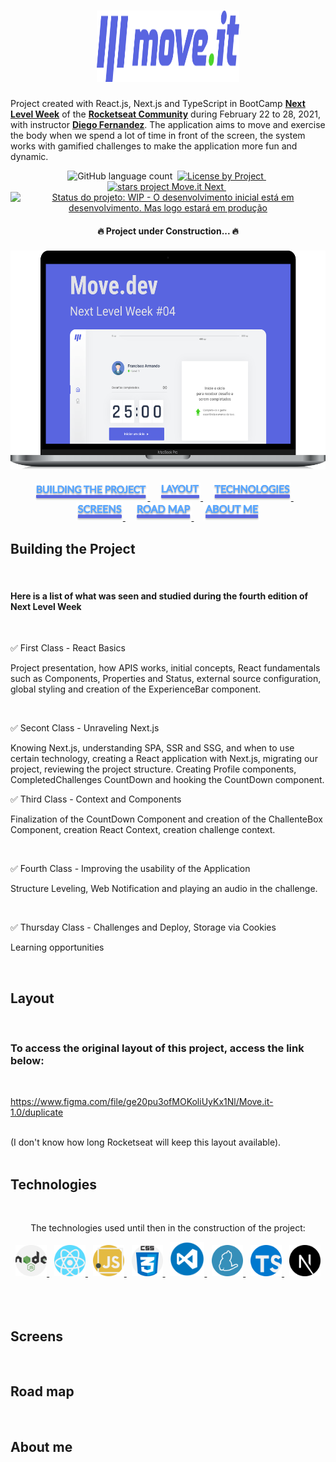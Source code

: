 <h1
  align="center"
>
  <img
    width="228px"
    height="114px"
    src="./screens/logo-full.svg"
  />
</h1>

  Project created with React.js, Next.js and TypeScript in BootCamp **[Next Level Week](https://nextlevelweek.com/)** of the  **[Rocketseat Community](https://github.com/rocketseat)** during February 22 to 28, 2021, with instructor **[Diego Fernandez](https://github.com/diego3g)**. The application aims to move and exercise the body when we spend a lot of time in front of the screen, the system works with gamified challenges to make the application more fun and dynamic.
<p
  align="center"
>
  <img
    alt="GitHub language count"
    src="https://img.shields.io/github/languages/count/franciscoarmando63/moveit-next?color=%2304D361"
  >&nbsp;
  <a
    href="https://img.shields.io/github/license/franciscoarmando63/moveit-next"
  >
    <img
      src="https://img.shields.io/github/license/franciscoarmando63/moveit-next"
      alt="License by Project"
    >
  </a>&nbsp;
  <a
    href="https://img.shields.io/github/stars/franciscoarmando63/moveit-next?style=social"
  >
    <img
      src="https://img.shields.io/github/stars/franciscoarmando63/moveit-next?style=social"
      alt="stars project Move.it Next"
    >
  </a>&nbsp;
  <a
    href="https://www.repostatus.org/#wip"
  >
    <img
      src="https://www.repostatus.org/badges/latest/wip.svg"
      alt="Status do projeto: WIP - O desenvolvimento inicial está em desenvolvimento. Mas logo estará em produção"
    />
    </a>  
</p>
<h4
  align="center"
>
  🔥 Project under Construction...  🔥
</h4>

<h3
  align="center"
>
  <img
    width="550px"
    height="350px"
    src="./screens/mac-book-pro-13.svg"
    alt="Imagem Representando a Aplicação em uma tela de laptop"
  >
</h3>
<p
  align="center"
>
  <a
    href="#building-the-project"
  >
    <img
      width="180px"
      src="./screens/building-the-project.svg"
      alt="building project"
    />
  </a>&nbsp;&nbsp;&nbsp;
  <a
    href="#layout"
  >
    <img
      width="65px"
      src="./screens/layout.svg"
      alt="layout"
    />
  </a>&nbsp;&nbsp;&nbsp;
  <a
    href="#technologies"
  >
    <img
      width="125px"
      src="./screens/technologies.svg"
      alt="roadmap"
    />
  </a>&nbsp;&nbsp;&nbsp;
  <a
    href="#screens"
  >
    <img
      width="75px"
      src="./screens/screens.svg"
      alt="screens"
    />
  </a>&nbsp;&nbsp;&nbsp;
  <a
    href="#roadmap"
  >
    <img
      width="90px"
      src="./screens/road-map.svg"
      alt="roadmap"
    />
  </a>&nbsp;&nbsp;&nbsp;
  <a
    href="#about-me"
  >
    <img
      width="90px"
      src="./screens/about-me.svg"
      alt="about me"
    />
  </a>
</p>

## **Building the Project**
<br>
<h4
  align="capitalize"
>
Here is a list of what was seen and studied during the fourth edition of Next Level Week
</h4><br
>

:white_check_mark: First Class - React Basics

<p
  align="capitalize"
>
Project presentation, how APIS works, initial concepts, React fundamentals such as Components, Properties and Status, external source configuration, global styling and creation of the ExperienceBar component.
</p>

<br>

:white_check_mark: Secont Class - Unraveling Next.js

<p
  align="capitalize"
>
Knowing Next.js, understanding SPA, SSR and SSG, and when to use certain technology, creating a React application with Next.js, migrating our project, reviewing the project structure. Creating Profile components, CompletedChallenges CountDown and hooking the CountDown component.
</p>

:white_check_mark: Third Class - Context and Components

<p
  align="capitalize"
>
Finalization of the CountDown Component and creation of the ChallenteBox Component, creation React Context, creation challenge context.
</p>
<br />

:white_check_mark: Fourth Class - Improving the usability of the Application

<p
  align="capitalize"
>
Structure Leveling, Web Notification and playing an audio in the challenge.
</p>
<br />

:white_check_mark: Thursday Class - Challenges and Deploy, Storage via Cookies

<p
  align="capitalize"
>
Learning opportunities
</p>
<br />

## **Layout**

<br>
<h3> To access the original layout of this project, access the link below: </h3>
<br>

<https://www.figma.com/file/ge20pu3ofMOKoliUyKx1Nl/Move.it-1.0/duplicate>

<br>
(I don't know how long Rocketseat will keep this layout available).
<br><br>

## **Technologies**

<br />

<p align="center">The technologies used until then in the construction of the project:</p>

<div align="center">
  <span>
    <a
      href="https://nodejs.org/en/"
    >
      <img
        width="50px"
        height="50px"
        src="./screens/nodejs.svg"
        alt="Logo do Node.js"  
      >
    </a>
  </span>&nbsp;
  <span>
    <a
      href="https://pt-br.reactjs.org/"
    >
      <img
        width="50px"
        height="50px"
        src="./screens/react.svg"
        alt="Logo do React"  
      >
    </a>
  </span>&nbsp;
  <span>
    <a
      href="https://developer.mozilla.org/pt-BR/docs/Web/JavaScript"
    >
      <img
        width="50px"
        height="50px"
        src="./screens/javascript.svg"
        alt="Logo do JavaScript"  
      >
    </a>
  </span>&nbsp;
  <span>
    <a
      href="https://css-tricks.com/"
    >
      <img
        width="50px"
        height="50px"
        src="./screens/css.svg"
        alt="Logo do CSS"  
      >
    </a>
  </span>&nbsp;
  <span>
    <a
      href="https://code.visualstudio.com/"
    >
      <img
        width="55px"
        height="55px"
        src="./screens/vscode.png"
        alt="Logo do VSCode"  
      >
    </a>
  </span>&nbsp;
  <span>
    <a
      href="https://yarnpkg.com/"
    >
      <img
        width="50px"
        height="50px"
        src="./screens/yarn.svg"
        alt="Logo do Yarn"  
      >
    </a>
  </span>&nbsp;
  <span>
    <a
      href="https://www.typescriptlang.org/"
    >
      <img
        width="50px"
        height="50px"
        src="./screens/typescript.svg"
        alt="Logo do TypeScript"  
      >
    </a>
  </span>&nbsp;
  <span>
    <a
      href="https://nextjs.org/"
    >
      <img
        width="50px"
        height="50px"
        src="./screens/next-js.svg"
        alt="Logo do Next.js"  
      >
    </a>
  </span>
</div>
<br /><br /><br />

## **Screens**

<br
  />

## **Road map**

<br
  />

## **About me**
